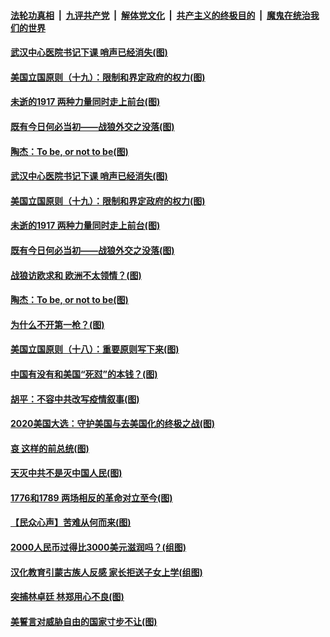 ####  [法轮功真相](../../../../basic/blob/master/README.md?t=08312003) &nbsp;|&nbsp; [九评共产党](../../../../9ping.md/blob/master/README.md?t=08312003) &nbsp;|&nbsp; [解体党文化](../../../../jtdwh.md/blob/master/README.md?t=08312003)  &nbsp;|&nbsp; [共产主义的终极目的](../../../../gczydzjmd.md/blob/master/README.md?t=08312003) &nbsp;|&nbsp; [魔鬼在统治我们的世界](../../../../mgztzwmdsj.md/blob/master/README.md?t=08312003) 

#### [武汉中心医院书记下课 哨声已经消失(图)](../pages/p4/944656.md?t=08312003) 

#### [美国立国原则（十九）：限制和界定政府的权力(图)](../pages/p4/944282.md?t=08312003) 

#### [未逝的1917 两种力量同时走上前台(图)](../pages/p4/944616.md?t=08312003) 

#### [既有今日何必当初——战狼外交之没落(图)](../pages/p4/944653.md?t=08312003) 

#### [陶杰：To be, or not to be(图)](../pages/p4/944649.md?t=08312003) 


#### [武汉中心医院书记下课 哨声已经消失(图)](../pages/p4/944656.md?t=08312003) 

#### [美国立国原则（十九）：限制和界定政府的权力(图)](../pages/p4/944282.md?t=08312003) 

#### [未逝的1917 两种力量同时走上前台(图)](../pages/p4/944616.md?t=08312003) 

#### [既有今日何必当初——战狼外交之没落(图)](../pages/p4/944653.md?t=08312003) 

#### [战狼访欧求和 欧洲不太领情？(图)](../pages/p4/944652.md?t=08312003) 

#### [陶杰：To be, or not to be(图)](../pages/p4/944649.md?t=08312003) 


#### [为什么不开第一枪？(图)](../pages/p4/944655.md?t=08312003) 

#### [美国立国原则（十八）：重要原则写下来(图)](../pages/p4/944280.md?t=08312003) 

#### [中国有没有和美国“死怼”的本钱？(图)](../pages/p4/944565.md?t=08312003) 

#### [胡平：不容中共改写疫情叙事(图)](../pages/p4/944564.md?t=08312003) 

#### [2020美国大选：守护美国与去美国化的终极之战(图)](../pages/p4/944567.md?t=08312003) 

#### [哀 这样的前总统(图)](../pages/p4/944562.md?t=08312003) 

#### [天灭中共不是灭中国人民(图)](../pages/p4/944561.md?t=08312003) 

#### [1776和1789 两场相反的革命对立至今(图)](../pages/p4/944506.md?t=08312003) 

#### [【民众心声】苦难从何而来(图)](../pages/p4/944199.md?t=08312003) 

#### [2000人民币过得比3000美元滋润吗？(组图)](../pages/p4/944472.md?t=08312003) 

#### [汉化教育引蒙古族人反感 家长拒送子女上学(组图)](../pages/p4/944467.md?t=08312003) 

#### [突捕林卓廷 林郑用心不良(图)](../pages/p4/944475.md?t=08312003) 

#### [美誓言对威胁自由的国家寸步不让(图)](../pages/p4/944464.md?t=08312003) 

